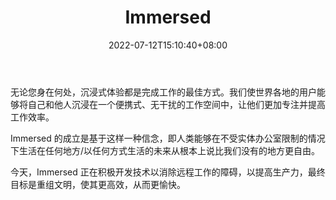 ﻿---
weight: 
title: "Immersed"
description: "无论您身在何处，沉浸式体验都是完成工作的最佳方式。我们使世界各地的用户能够将自己和他人沉浸在一个便携式、无干扰的工作空间中，让他们更加专注并提高工作效率。"
date: 2022-07-12T15:10:40+08:00
lastmod: 2022-07-12T15:10:40+08:00
draft: false
authors: ["Cindy"]
featuredImage: "70.jpg"
link: "https://immersed.com/"
tags: ["Immersed","ΠιΔβΙη½»"]
categories: ["navigation"]
navigation: ["ΠιΔβΙη½»"]
lightgallery: true
toc: true
pinned: false
recommend: false
recommend1: false
---
无论您身在何处，沉浸式体验都是完成工作的最佳方式。我们使世界各地的用户能够将自己和他人沉浸在一个便携式、无干扰的工作空间中，让他们更加专注并提高工作效率。

Immersed 的成立是基于这样一种信念，即人类能够在不受实体办公室限制的情况下生活在任何地方/以任何方式生活的未来从根本上说比我们没有的地方更自由。

今天，Immersed 正在积极开发技术以消除远程工作的障碍，以提高生产力，最终目标是重组文明，使其更高效，从而更愉快。